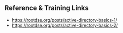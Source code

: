 ## Reference & Training Links 
- https://rootdse.org/posts/active-directory-basics-1/
- https://rootdse.org/posts/active-directory-basics-2/